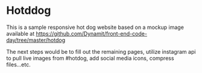 # Hotddog

This is a sample responsive hot dog website based on a mockup image available at https://github.com/Dynamit/front-end-code-day/tree/master/hotdog

The next steps would be to fill out the remaining pages, utilize instagram api to pull live images from #hotdog, add social media icons, compress files...etc.
